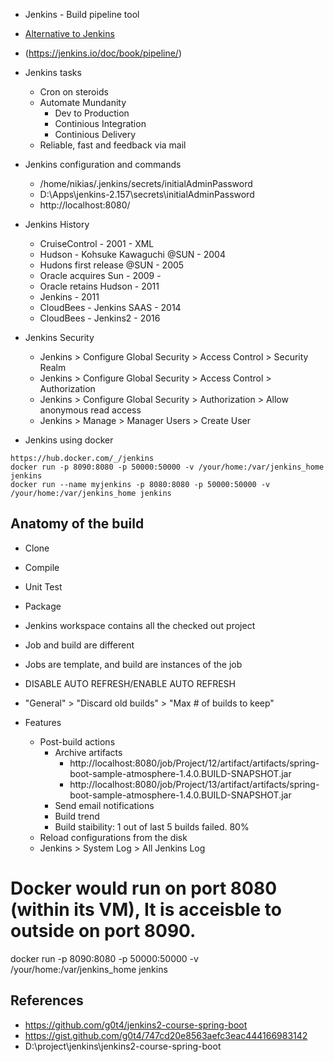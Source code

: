 * Jenkins - Build pipeline tool
* [Alternative to Jenkins](https://www.slant.co/options/2477/alternatives/~jenkins-alternatives)
* (https://jenkins.io/doc/book/pipeline/)
* Jenkins tasks
  * Cron on steroids
  * Automate Mundanity
    * Dev to Production
    * Continious Integration
    * Continious Delivery
  * Reliable, fast and feedback via mail
* Jenkins configuration and commands
  * /home/nikias/.jenkins/secrets/initialAdminPassword
  * D:\Apps\jenkins-2.157\secrets\initialAdminPassword
  * http://localhost:8080/
* Jenkins History
  * CruiseControl - 2001 - XML
  * Hudson - Kohsuke Kawaguchi @SUN - 2004  
  * Hudons first release @SUN - 2005
  * Oracle acquires Sun - 2009 -   
  * Oracle retains Hudson - 2011   
  * Jenkins - 2011
  * CloudBees - Jenkins SAAS - 2014
  * CloudBees - Jenkins2 - 2016
* Jenkins Security
  * Jenkins > Configure Global Security > Access Control > Security Realm
  * Jenkins > Configure Global Security > Access Control > Authorization
  * Jenkins > Configure Global Security > Authorization > Allow anonymous read access
  * Jenkins > Manage > Manager Users > Create User

* Jenkins using docker
```
https://hub.docker.com/_/jenkins
docker run -p 8090:8080 -p 50000:50000 -v /your/home:/var/jenkins_home jenkins
docker run --name myjenkins -p 8080:8080 -p 50000:50000 -v /your/home:/var/jenkins_home jenkins  
```
## Anatomy of the build
* Clone
* Compile
* Unit Test
* Package

* Jenkins workspace contains all the checked out project
* Job and build are different
* Jobs are template, and build are instances of the job
* DISABLE AUTO REFRESH/ENABLE AUTO REFRESH
* "General" > "Discard old builds" > "Max # of builds to keep"
* Features
  * Post-build actions
    * Archive artifacts
      * http://localhost:8080/job/Project/12/artifact/artifacts/spring-boot-sample-atmosphere-1.4.0.BUILD-SNAPSHOT.jar
      * http://localhost:8080/job/Project/13/artifact/artifacts/spring-boot-sample-atmosphere-1.4.0.BUILD-SNAPSHOT.jar
    * Send email notifications
    * Build trend
    * Build staibility: 1 out of last 5 builds failed. 80%
  * Reload configurations from the disk
  * Jenkins > System Log >  All Jenkins Log
    



# Docker would run on port 8080 (within its VM), It is acceisble to outside on port 8090.  
docker run -p 8090:8080 -p 50000:50000 -v /your/home:/var/jenkins_home jenkins

## References
* https://github.com/g0t4/jenkins2-course-spring-boot
* https://gist.github.com/g0t4/747cd20e8563aefc3eac444166983142
* D:\project\jenkins\jenkins2-course-spring-boot